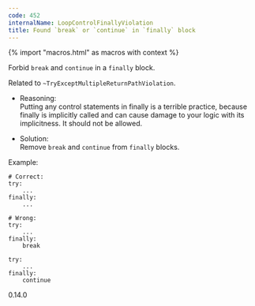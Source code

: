 ```yaml
---
code: 452
internalName: LoopControlFinallyViolation
title: Found `break` or `continue` in `finally` block
---
```


{% import "macros.html" as macros with context %}

Forbid `break` and `continue` in a `finally` block.

Related to `~TryExceptMultipleReturnPathViolation`.

  - Reasoning:  
    Putting any control statements in
    <span class="title-ref">finally</span> is a terrible practice,
    because <span class="title-ref">finally</span> is implicitly called
    and can cause damage to your logic with its implicitness. It should
    not be allowed.

  - Solution:  
    Remove `break` and `continue` from `finally` blocks.

Example:

    # Correct:
    try:
        ...
    finally:
        ...
    
    # Wrong:
    try:
        ...
    finally:
        break
    
    try:
        ...
    finally:
        continue

<div class="versionadded">

0.14.0

</div>